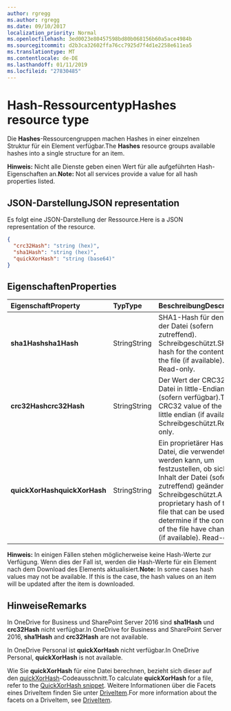 ```yaml
---
author: rgregg
ms.author: rgregg
ms.date: 09/10/2017
localization_priority: Normal
ms.openlocfilehash: 3ed0023e80457598bd80b068156b60a5ace4984b
ms.sourcegitcommit: d2b3ca32602ffa76cc7925d7f4d1e2258e611ea5
ms.translationtype: MT
ms.contentlocale: de-DE
ms.lasthandoff: 01/11/2019
ms.locfileid: "27830485"
---
```

# <a name="hashes-resource-type"></a><span data-ttu-id="2e0d4-101">Hash-Ressourcentyp</span><span class="sxs-lookup"><span data-stu-id="2e0d4-101">Hashes resource type</span></span>

<span data-ttu-id="2e0d4-102">Die **Hashes**-Ressourcengruppen machen Hashes in einer einzelnen Struktur für ein Element verfügbar.</span><span class="sxs-lookup"><span data-stu-id="2e0d4-102">The **Hashes** resource groups available hashes into a single structure for an item.</span></span>

<span data-ttu-id="2e0d4-103">**Hinweis:** Nicht alle Dienste geben einen Wert für alle aufgeführten Hash-Eigenschaften an.</span><span class="sxs-lookup"><span data-stu-id="2e0d4-103">**Note:** Not all services provide a value for all hash properties listed.</span></span>

## <a name="json-representation"></a><span data-ttu-id="2e0d4-104">JSON-Darstellung</span><span class="sxs-lookup"><span data-stu-id="2e0d4-104">JSON representation</span></span>

<span data-ttu-id="2e0d4-105">Es folgt eine JSON-Darstellung der Ressource.</span><span class="sxs-lookup"><span data-stu-id="2e0d4-105">Here is a JSON representation of the resource.</span></span>

<!-- {
  "blockType": "resource",
  "optionalProperties": [ "sha1Hash", "crc32Hash", "quickXorHash" ],
  "@odata.type": "microsoft.graph.hashes"
}-->

```json
{
  "crc32Hash": "string (hex)",
  "sha1Hash": "string (hex)",
  "quickXorHash": "string (base64)"
}
```

## <a name="properties"></a><span data-ttu-id="2e0d4-106">Eigenschaften</span><span class="sxs-lookup"><span data-stu-id="2e0d4-106">Properties</span></span>

| <span data-ttu-id="2e0d4-107">Eigenschaft</span><span class="sxs-lookup"><span data-stu-id="2e0d4-107">Property</span></span>         | <span data-ttu-id="2e0d4-108">Typ</span><span class="sxs-lookup"><span data-stu-id="2e0d4-108">Type</span></span>   | <span data-ttu-id="2e0d4-109">Beschreibung</span><span class="sxs-lookup"><span data-stu-id="2e0d4-109">Description</span></span>                                                       |
|:-----------------|:-------|:------------------------------------------------------------------|
| <span data-ttu-id="2e0d4-110">**sha1Hash**</span><span class="sxs-lookup"><span data-stu-id="2e0d4-110">**sha1Hash**</span></span>     | <span data-ttu-id="2e0d4-111">String</span><span class="sxs-lookup"><span data-stu-id="2e0d4-111">String</span></span> | <span data-ttu-id="2e0d4-p101">SHA1-Hash für den Inhalt der Datei (sofern zutreffend). Schreibgeschützt.</span><span class="sxs-lookup"><span data-stu-id="2e0d4-p101">SHA1 hash for the contents of the file (if available). Read-only.</span></span> |
| <span data-ttu-id="2e0d4-114">**crc32Hash**</span><span class="sxs-lookup"><span data-stu-id="2e0d4-114">**crc32Hash**</span></span>    | <span data-ttu-id="2e0d4-115">String</span><span class="sxs-lookup"><span data-stu-id="2e0d4-115">String</span></span> | <span data-ttu-id="2e0d4-116">Der Wert der CRC32 der Datei in little-Endian (sofern verfügbar).</span><span class="sxs-lookup"><span data-stu-id="2e0d4-116">The CRC32 value of the file in little endian (if available).</span></span> <span data-ttu-id="2e0d4-117">Schreibgeschützt.</span><span class="sxs-lookup"><span data-stu-id="2e0d4-117">Read-only.</span></span>            |
| <span data-ttu-id="2e0d4-118">**quickXorHash**</span><span class="sxs-lookup"><span data-stu-id="2e0d4-118">**quickXorHash**</span></span> | <span data-ttu-id="2e0d4-119">String</span><span class="sxs-lookup"><span data-stu-id="2e0d4-119">String</span></span> | <span data-ttu-id="2e0d4-p103">Ein proprietärer Hash der Datei, die verwendet werden kann, um festzustellen, ob sich der Inhalt der Datei (sofern zutreffend) geändert hat. Schreibgeschützt.</span><span class="sxs-lookup"><span data-stu-id="2e0d4-p103">A proprietary hash of the file that can be used to determine if the contents of the file have changed (if available). Read-only.</span></span> |

<span data-ttu-id="2e0d4-p104">**Hinweis:** In einigen Fällen stehen möglicherweise keine Hash-Werte zur Verfügung. Wenn dies der Fall ist, werden die Hash-Werte für ein Element nach dem Download des Elements aktualisiert.</span><span class="sxs-lookup"><span data-stu-id="2e0d4-p104">**Note:** In some cases hash values may not be available. If this is the case, the hash values on an item will be updated after the item is downloaded.</span></span>

## <a name="remarks"></a><span data-ttu-id="2e0d4-124">Hinweise</span><span class="sxs-lookup"><span data-stu-id="2e0d4-124">Remarks</span></span>

<span data-ttu-id="2e0d4-125">In OneDrive for Business und SharePoint Server 2016 sind **sha1Hash** und **crc32Hash** nicht verfügbar.</span><span class="sxs-lookup"><span data-stu-id="2e0d4-125">In OneDrive for Business and SharePoint Server 2016, **sha1Hash** and **crc32Hash** are not available.</span></span>

<span data-ttu-id="2e0d4-126">In OneDrive Personal ist **quickXorHash** nicht verfügbar.</span><span class="sxs-lookup"><span data-stu-id="2e0d4-126">In OneDrive Personal, **quickXorHash** is not available.</span></span>

<span data-ttu-id="2e0d4-127">Wie Sie **quickXorHash** für eine Datei berechnen, bezieht sich dieser auf den [quickXorHash](https://dev.onedrive.com/snippets/quickxorhash.htm)-Codeausschnitt.</span><span class="sxs-lookup"><span data-stu-id="2e0d4-127">To calculate **quickXorHash** for a file, refer to the [QuickXorHash snippet](https://dev.onedrive.com/snippets/quickxorhash.htm).</span></span>
<span data-ttu-id="2e0d4-128">Weitere Informationen über die Facets eines DriveItem finden Sie unter [DriveItem](driveitem.md).</span><span class="sxs-lookup"><span data-stu-id="2e0d4-128">For more information about the facets on a DriveItem, see [DriveItem](driveitem.md).</span></span>


<!-- {
  "type": "#page.annotation",
  "description": "The hashes facet provides hash identifiers for a file in OneDrive",
  "keywords": "hash,sha1,crc32,item,facet",
  "section": "documentation",
  "tocPath": "Facets/Hashes"
} -->
